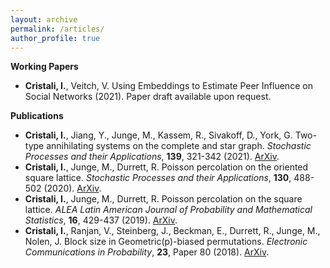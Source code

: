 ```yaml
---
layout: archive
permalink: /articles/
author_profile: true
---
```


 **Working Papers**

 - **Cristali, I.**, Veitch, V. Using Embeddings to Estimate Peer Influence on Social Networks (2021). Paper draft available upon request.

 **Publications** 

 - **Cristali, I.**, Jiang, Y., Junge, M., Kassem, R., Sivakoff, D., York, G. Two-type annihilating systems on the complete and star graph. <em>Stochastic Processes and their Applications</em>, **139**, 321-342 (2021). [ArXiv](https://arxiv.org/pdf/1908.03218.pdf). 
 - **Cristali, I.**, Junge, M., Durrett, R. Poisson percolation on the oriented square lattice. <em>Stochastic Processes and their Applications</em>, **130**, 488-502 (2020). [ArXiv](https://arxiv.org/pdf/1806.03705.pdf). 
 - **Cristali, I.**, Junge, M., Durrett, R. Poisson percolation on the square lattice. <em>ALEA Latin American Journal of Probability and Mathematical Statistics</em>, **16**, 429-437 (2019). [ArXiv](https://arxiv.org/pdf/1712.03403.pdf).
 - **Cristali, I.**, Ranjan, V., Steinberg, J., Beckman, E., Durrett, R., Junge, M., Nolen, J. Block size in Geometric(p)-biased permutations. <em>Electronic Communications in Probability</em>, **23**, Paper 80 (2018). [ArXiv](https://arxiv.org/pdf/1708.05626.pdf).
